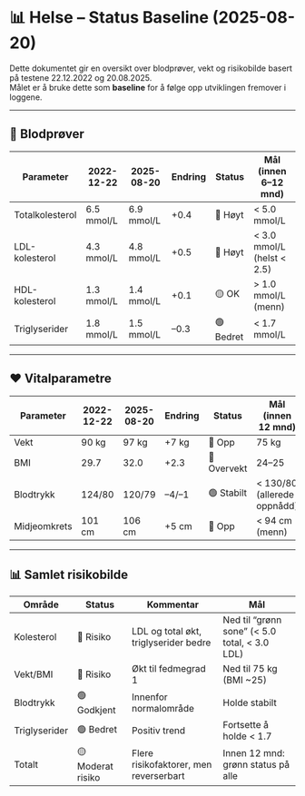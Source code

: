 # 📊 Helse – Status Baseline (2025-08-20)

Dette dokumentet gir en oversikt over blodprøver, vekt og risikobilde basert på testene 22.12.2022 og 20.08.2025.  
Målet er å bruke dette som **baseline** for å følge opp utviklingen fremover i loggene.

---

## 🧪 Blodprøver

| Parameter         | 2022-12-22 | 2025-08-20 | Endring | Status | Mål (innen 6–12 mnd) |
|-------------------|------------|------------|---------|--------|-----------------------|
| Totalkolesterol   | 6.5 mmol/L | 6.9 mmol/L | +0.4    | 🔴 Høyt | < 5.0 mmol/L |
| LDL-kolesterol    | 4.3 mmol/L | 4.8 mmol/L | +0.5    | 🔴 Høyt | < 3.0 mmol/L (helst < 2.5) |
| HDL-kolesterol    | 1.3 mmol/L | 1.4 mmol/L | +0.1    | 🟡 OK  | > 1.0 mmol/L (menn) |
| Triglyserider     | 1.8 mmol/L | 1.5 mmol/L | –0.3    | 🟢 Bedret | < 1.7 mmol/L |

---

## ❤️ Vitalparametre

| Parameter     | 2022-12-22 | 2025-08-20 | Endring | Status | Mål (innen 12 mnd) |
|---------------|------------|------------|---------|--------|---------------------|
| Vekt          | 90 kg      | 97 kg      | +7 kg   | 🔴 Opp | 75 kg |
| BMI           | 29.7       | 32.0       | +2.3    | 🔴 Overvekt | 24–25 |
| Blodtrykk     | 124/80     | 120/79     | –4/–1   | 🟢 Stabilt | < 130/80 (allerede oppnådd) |
| Midjeomkrets  | 101 cm     | 106 cm     | +5 cm   | 🔴 Opp | < 94 cm (menn) |

---

## 📊 Samlet risikobilde

| Område         | Status | Kommentar | Mål |
|----------------|--------|-----------|-----|
| Kolesterol     | 🔴 Risiko | LDL og total økt, triglyserider bedre | Ned til “grønn sone” (< 5.0 total, < 3.0 LDL) |
| Vekt/BMI       | 🔴 Risiko | Økt til fedmegrad 1 | Ned til 75 kg (BMI ~25) |
| Blodtrykk      | 🟢 Godkjent | Innenfor normalområde | Holde stabilt |
| Triglyserider  | 🟢 Bedret | Positiv trend | Fortsette å holde < 1.7 |
| Totalt         | 🟡 Moderat risiko | Flere risikofaktorer, men reverserbart | Innen 12 mnd: grønn status på alle |

